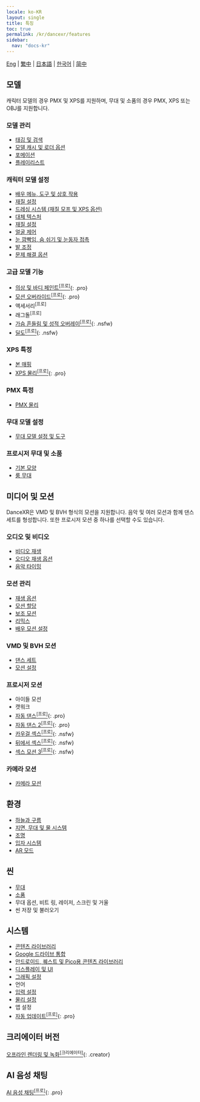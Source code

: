 ```yaml
---
locale: ko-KR
layout: single
title: 특징
toc: true
permalink: /kr/dancexr/features
sidebar:
  nav: "docs-kr"
---
```

[Eng](/dancexr/features) | [繁中](/tw/dancexr/features) | [日本語](/jp/dancexr/features) | [한국어](/kr/dancexr/features) | [简中](/zh/dancexr/features)

## 모델
캐릭터 모델의 경우 PMX 및 XPS를 지원하며, 무대 및 소품의 경우 PMX, XPS 또는 OBJ를 지원합니다.

### 모델 관리
* [태깅 및 검색](features/tagging)
* [모델 캐시 및 로더 옵션](features/loader_options)
* [포메이션](features/formation)
* [플레이리스트](features/actor_playlist)


### 캐릭터 모델 설정
* [배우 메뉴, 도구 및 상호 작용](features/actor_tools)
* [재질 설정](features/material_settings)
* [드레싱 시스템 (재질 모프 및 XPS 옵션)](features/optionals)
* [대체 텍스처](features/alternative_textures)
* [재질 설정](features/material_settings)
* [얼굴 제어](features/facial_control)
* [눈 깜빡임, 숨 쉬기 및 눈동자 접촉](features/eyecontact)
* [발 조정](features/feet_adjustments)
* [문제 해결 옵션](features/troubleshooting_options)


### 고급 모델 기능
* [의상 및 바디 페인트<sup>[프로]</sup>](features/outfit_body_paint){: .pro}
* [모션 오버라이드<sup>[프로]</sup>](features/motion_override){: .pro}
* 액세서리<sup>[프로]</sup>
* 래그돌<sup>[프로]</sup>
* [가슴 흔들림 및 성적 오버레이<sup>[프로]</sup>](features/boob_shake_sex_overlay){: .nsfw}
* [딜도<sup>[프로]</sup>](features/dildo){: .nsfw}


### XPS 특정
* [본 매핑](features/bone_mapper.md)
* [XPS 물리<sup>[프로]</sup>](features/xps_physics){: .pro}


### PMX 특정
* [PMX 물리](features/pmx_physics)


### 무대 모델 설정
* [무대 모델 설정 및 도구](features/stages)

### 프로시저 무대 및 소품
* [기본 모양](features/primitive_shapes)
* [룸 무대](features/room_stage)


## 미디어 및 모션
DanceXR은 VMD 및 BVH 형식의 모션을 지원합니다. 음악 및 여러 모션과 함께 댄스 세트를 형성합니다. 또한 프로시저 모션 중 하나를 선택할 수도 있습니다.

### 오디오 및 비디오
* [비디오 재생](features/video_playback)
* [오디오 재생 옵션](features/audio_options)
* [음악 타이밍](features/music_timing)

### 모션 관리
* [재생 옵션](features/playback_options)
* [모션 할당](features/assign_motion)
* [보조 모션](features/secondary_motion)
* [리믹스](features/remix)
* [배우 모션 설정](features/actor_motion_settings)


### VMD 및 BVH 모션
* [댄스 세트](features/dance_set)
* [모션 설정](features/motion_settings)


### 프로시저 모션
* 아이들 모션
* 캣워크
* [자동 댄스<sup>[프로]</sup>](features/autodance){: .pro}
* [자동 댄스 2<sup>[프로]</sup>](features/autodance2){: .pro}
* [카우걸 섹스<sup>[프로]</sup>](features/scg_motion){: .nsfw}
* [뒤에서 섹스<sup>[프로]</sup>](features/sfb_motion){: .nsfw}
* [섹스 모션 3<sup>[프로]</sup>](features/sm3_motion){: .nsfw}


### 카메라 모션
* [카메라 모션](features/camera)


## 환경
* [하늘과 구름](features/skymap)
* [지면, 무대 및 물 시스템](features/ground)
* [조명](features/lighting)
* [입자 시스템](features/particles)
* [AR 모드](features/ar_mode)


## 씬
* [무대](features/stages)
* [소품](features/props)
* 무대 옵션, 비트 링, 레이저, 스크린 및 거울
* 씬 저장 및 불러오기


## 시스템
* [콘텐츠 라이브러리](preparecontent)
* [Google 드라이브 통합](features/googledrive)
* [안드로이드, 퀘스트 및 Pico용 콘텐츠 라이브러리](content_android_quest)
* [디스플레이 및 UI](features/display_settings)
* [그래픽 설정](features/graphics)
* 언어
* [입력 설정](features/controls)
* [물리 설정](features/system_physics)
* 앱 설정
* [자동 업데이트<sup>[프로]</sup>](features/autoupdate){: .pro}


## 크리에이터 버전
[오프라인 렌더링 및 녹화<sup>[크리에이터]</sup>](creator.md){: .creator}


## AI 음성 채팅
[AI 음성 채팅<sup>[프로]</sup>](ai_chat){: .pro}